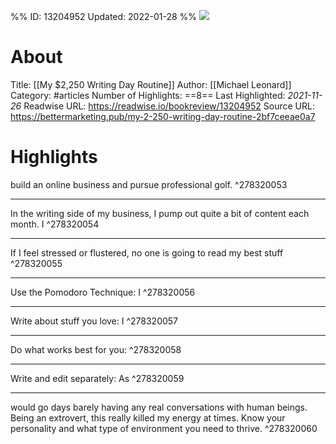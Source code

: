 %%
ID: 13204952
Updated: 2022-01-28
%%
![](https://readwise-assets.s3.amazonaws.com/static/images/article0.00998d930354.png)

# About
Title: [[My $2,250 Writing Day Routine]]
Author: [[Michael Leonard]]
Category: #articles
Number of Highlights: ==8==
Last Highlighted: *2021-11-26*
Readwise URL: https://readwise.io/bookreview/13204952
Source URL: https://bettermarketing.pub/my-2-250-writing-day-routine-2bf7ceeae0a7


# Highlights 
build an online business and pursue professional golf.  ^278320053

---

In the writing side of my business, I pump out quite a bit of content each month. I  ^278320054

---

If I feel stressed or flustered, no one is going to read my best stuff  ^278320055

---

Use the Pomodoro Technique: I  ^278320056

---

Write about stuff you love: I  ^278320057

---

Do what works best for you:  ^278320058

---

Write and edit separately: As  ^278320059

---

would go days barely having any real conversations with human beings. Being an extrovert, this really killed my energy at times. Know your personality and what type of environment you need to thrive.  ^278320060

